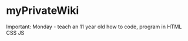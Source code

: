 # myPrivateWiki 
 
 Important: Monday - teach an 11 year old how to code, program in HTML CSS JS







